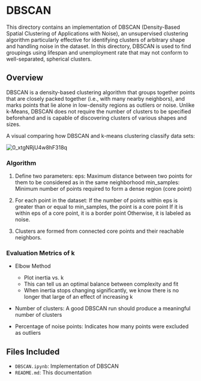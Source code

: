 # DBSCAN

This directory contains an implementation of DBSCAN (Density-Based Spatial Clustering of Applications with Noise), an unsupervised clustering algorithm particularly effective for identifying clusters of arbitrary shape and handling noise in the dataset. In this directory, DBSCAN is used to find groupings using lifespan and unemployment rate that may not conform to well-separated, spherical clusters.

## Overview

DBSCAN is a density-based clustering algorithm that groups together points that are closely packed together (i.e., with many nearby neighbors), and marks points that lie alone in low-density regions as outliers or noise. Unlike k-Means, DBSCAN does not require the number of clusters to be specified beforehand and is capable of discovering clusters of various shapes and sizes.

A visual comparing how DBSCAN and k-means clustering classify data sets:

![0_xtgNRjU4w8hF318q](https://github.com/user-attachments/assets/16e009fc-61e7-4279-a0a2-1ac9a73425a9)


### Algorithm

1. Define two parameters:
    eps: Maximum distance between two points for them to be considered as in the same neighborhood
    min_samples: Minimum number of points required to form a dense region (core point)

2. For each point in the dataset:
    If the number of points within eps is greater than or equal to min_samples, the point is a core point
    If it is within eps of a core point, it is a border point
    Otherwise, it is labeled as noise.

3. Clusters are formed from connected core points and their reachable neighbors.

### Evaluation Metrics of k

- Elbow Method
    - Plot inertia vs. k
    - This can tell us an optimal balance between complexity and fit
    - When inertia stops changing significantly, we know there is no longer that large of an effect of increasing k

- Number of clusters: A good DBSCAN run should produce a meaningful number of clusters
- Percentage of noise points: Indicates how many points were excluded as outliers

## Files Included

- `DBSCAN.ipynb`: Implementation of DBSCAN
- `README.md`: This documentation
